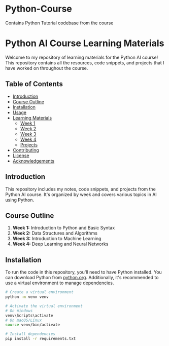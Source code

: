 # Python-Course
Contains Python Tutorial codebase from the course

# Python AI Course Learning Materials

Welcome to my repository of learning materials for the Python AI course! This repository contains all the resources, code snippets, and projects that I have worked on throughout the course.

## Table of Contents

- [Introduction](#introduction)
- [Course Outline](#course-outline)
- [Installation](#installation)
- [Usage](#usage)
- [Learning Materials](#learning-materials)
  - [Week 1](#week-1)
  - [Week 2](#week-2)
  - [Week 3](#week-3)
  - [Week 4](#week-4)
  - [Projects](#projects)
- [Contributing](#contributing)
- [License](#license)
- [Acknowledgements](#acknowledgements)

## Introduction

This repository includes my notes, code snippets, and projects from the Python AI course. It's organized by week and covers various topics in AI using Python.

## Course Outline

1. **Week 1:** Introduction to Python and Basic Syntax
2. **Week 2:** Data Structures and Algorithms
3. **Week 3:** Introduction to Machine Learning
4. **Week 4:** Deep Learning and Neural Networks

## Installation

To run the code in this repository, you'll need to have Python installed. You can download Python from [python.org](https://www.python.org/). Additionally, it's recommended to use a virtual environment to manage dependencies.

```bash
# Create a virtual environment
python -m venv venv

# Activate the virtual environment
# On Windows
venv\Scripts\activate
# On macOS/Linux
source venv/bin/activate

# Install dependencies
pip install -r requirements.txt
